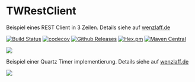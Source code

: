 # TWRestClient
Beispiel eines REST Client in 3 Zeilen. Details siehe auf [wenzlaff.de](http://blog.wenzlaff.de/?p=7047)


[![Build Status](https://travis-ci.org/IT-Berater/TWRestClient.svg?branch=master)](https://travis-ci.org/IT-Berater/TWRestClient) [![codecov](https://codecov.io/gh/IT-Berater/TWRestClient/branch/master/graph/badge.svg)](https://codecov.io/gh/IT-Berater/TWRestClient) [![Github Releases](https://img.shields.io/github/downloads/atom/atom/latest/total.svg)](https://github.com/IT-Berater/TWRestClient) [![Hex.pm](https://img.shields.io/hexpm/l/plug.svg)](https://github.com/IT-Berater/TWRestClient) [![Maven Central](https://maven-badges.herokuapp.com/maven-central/de.wenzlaff.phonebook/de.wenzlaff.phonebook/badge.svg)](https://maven-badges.herokuapp.com/maven-central/de.wenzlaff.phonebook/de.wenzlaff.phonebook)


![](http://blog.wenzlaff.de/wp-content/uploads/2016/05/jdom-2.0.png)

Beispiel einer Quartz Timer implementierung. Details siehe auf [wenzlaff.de](http://blog.wenzlaff.de/?p=7063)

![](http://blog.wenzlaff.de/wp-content/uploads/2016/05/quartz-u%CC%88bersicht.png)
